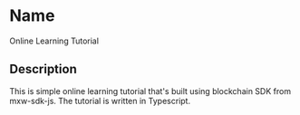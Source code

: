
# Name

Online Learning Tutorial


## Description

This is simple online learning tutorial that's built using blockchain SDK from mxw-sdk-js. The tutorial is written in Typescript.


